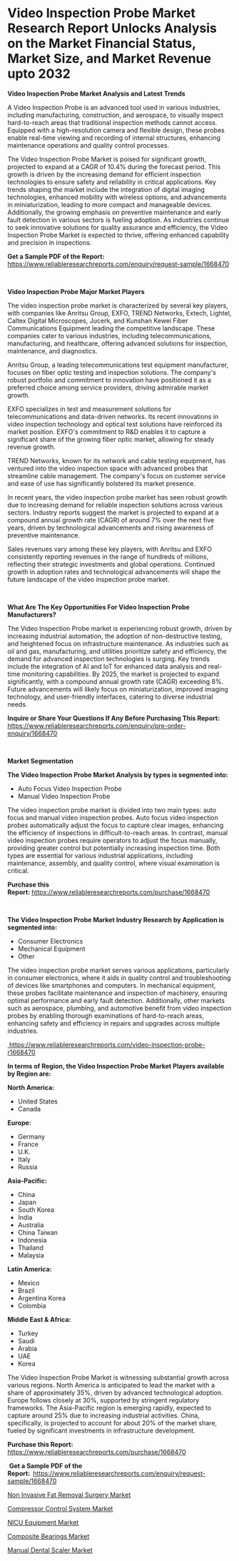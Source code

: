 <p><h1>Video Inspection Probe Market Research Report Unlocks Analysis on the Market Financial Status, Market Size, and Market Revenue upto 2032</h1></p><p><strong>Video Inspection Probe Market Analysis and Latest Trends</strong></p>
<p><p>A Video Inspection Probe is an advanced tool used in various industries, including manufacturing, construction, and aerospace, to visually inspect hard-to-reach areas that traditional inspection methods cannot access. Equipped with a high-resolution camera and flexible design, these probes enable real-time viewing and recording of internal structures, enhancing maintenance operations and quality control processes.</p><p>The Video Inspection Probe Market is poised for significant growth, projected to expand at a CAGR of 10.4% during the forecast period. This growth is driven by the increasing demand for efficient inspection technologies to ensure safety and reliability in critical applications. Key trends shaping the market include the integration of digital imaging technologies, enhanced mobility with wireless options, and advancements in miniaturization, leading to more compact and manageable devices. Additionally, the growing emphasis on preventive maintenance and early fault detection in various sectors is fueling adoption. As industries continue to seek innovative solutions for quality assurance and efficiency, the Video Inspection Probe Market is expected to thrive, offering enhanced capability and precision in inspections.</p></p>
<p><strong>Get a Sample PDF of the Report:&nbsp;</strong> <a href="https://www.reliableresearchreports.com/enquiry/request-sample/1668470?utm_campaign=2287&utm_medium=2&utm_source=Github&utm_content=ia&utm_term=10042025&utm_id=video-inspection-probe">https://www.reliableresearchreports.com/enquiry/request-sample/1668470</a></p>
<p>&nbsp;</p>
<p><strong>Video Inspection Probe Major Market Players</strong></p>
<p><p>The video inspection probe market is characterized by several key players, with companies like Anritsu Group, EXFO, TREND Networks, Extech, Lightel, Caltex Digital Microscopes, Jucerk, and Kunshan Kewei Fiber Communications Equipment leading the competitive landscape. These companies cater to various industries, including telecommunications, manufacturing, and healthcare, offering advanced solutions for inspection, maintenance, and diagnostics.</p><p>Anritsu Group, a leading telecommunications test equipment manufacturer, focuses on fiber optic testing and inspection solutions. The company's robust portfolio and commitment to innovation have positioned it as a preferred choice among service providers, driving admirable market growth.</p><p>EXFO specializes in test and measurement solutions for telecommunications and data-driven networks. Its recent innovations in video inspection technology and optical test solutions have reinforced its market position. EXFO's commitment to R&D enables it to capture a significant share of the growing fiber optic market, allowing for steady revenue growth.</p><p>TREND Networks, known for its network and cable testing equipment, has ventured into the video inspection space with advanced probes that streamline cable management. The company's focus on customer service and ease of use has significantly bolstered its market presence.</p><p>In recent years, the video inspection probe market has seen robust growth due to increasing demand for reliable inspection solutions across various sectors. Industry reports suggest the market is projected to expand at a compound annual growth rate (CAGR) of around 7% over the next five years, driven by technological advancements and rising awareness of preventive maintenance.</p><p>Sales revenues vary among these key players, with Anritsu and EXFO consistently reporting revenues in the range of hundreds of millions, reflecting their strategic investments and global operations. Continued growth in adoption rates and technological advancements will shape the future landscape of the video inspection probe market.</p></p>
<p>&nbsp;</p>
<p><strong>What Are The Key Opportunities For Video Inspection Probe Manufacturers?</strong></p>
<p><p>The Video Inspection Probe market is experiencing robust growth, driven by increasing industrial automation, the adoption of non-destructive testing, and heightened focus on infrastructure maintenance. As industries such as oil and gas, manufacturing, and utilities prioritize safety and efficiency, the demand for advanced inspection technologies is surging. Key trends include the integration of AI and IoT for enhanced data analysis and real-time monitoring capabilities. By 2025, the market is projected to expand significantly, with a compound annual growth rate (CAGR) exceeding 8%. Future advancements will likely focus on miniaturization, improved imaging technology, and user-friendly interfaces, catering to diverse industrial needs.</p></p>
<p><strong>Inquire or Share Your Questions If Any Before Purchasing This Report:</strong> <a href="https://www.reliableresearchreports.com/enquiry/pre-order-enquiry/1668470?utm_campaign=2287&utm_medium=2&utm_source=Github&utm_content=ia&utm_term=10042025&utm_id=video-inspection-probe">https://www.reliableresearchreports.com/enquiry/pre-order-enquiry/1668470</a></p>
<p>&nbsp;</p>
<p><strong>Market Segmentation</strong></p>
<p><strong>The Video Inspection Probe Market Analysis by types is segmented into:</strong></p>
<p><ul><li>Auto Focus Video Inspection Probe</li><li>Manual Video Inspection Probe</li></ul></p>
<p><p>The video inspection probe market is divided into two main types: auto focus and manual video inspection probes. Auto focus video inspection probes automatically adjust the focus to capture clear images, enhancing the efficiency of inspections in difficult-to-reach areas. In contrast, manual video inspection probes require operators to adjust the focus manually, providing greater control but potentially increasing inspection time. Both types are essential for various industrial applications, including maintenance, assembly, and quality control, where visual examination is critical.</p></p>
<p><strong>Purchase this Report:&nbsp;</strong><a href="https://www.reliableresearchreports.com/purchase/1668470?utm_campaign=2287&utm_medium=2&utm_source=Github&utm_content=ia&utm_term=10042025&utm_id=video-inspection-probe">https://www.reliableresearchreports.com/purchase/1668470</a></p>
<p>&nbsp;</p>
<p><strong>The Video Inspection Probe Market Industry Research by Application is segmented into:</strong></p>
<p><ul><li>Consumer Electronics</li><li>Mechanical Equipment</li><li>Other</li></ul></p>
<p><p>The video inspection probe market serves various applications, particularly in consumer electronics, where it aids in quality control and troubleshooting of devices like smartphones and computers. In mechanical equipment, these probes facilitate maintenance and inspection of machinery, ensuring optimal performance and early fault detection. Additionally, other markets such as aerospace, plumbing, and automotive benefit from video inspection probes by enabling thorough examinations of hard-to-reach areas, enhancing safety and efficiency in repairs and upgrades across multiple industries.</p></p>
<p><a href="https://www.reliableresearchreports.com/video-inspection-probe-r1668470?utm_campaign=2287&utm_medium=2&utm_source=Github&utm_content=ia&utm_term=10042025&utm_id=video-inspection-probe">&nbsp;https://www.reliableresearchreports.com/video-inspection-probe-r1668470</a></p>
<p><strong>In terms of Region, the Video Inspection Probe Market Players available by Region are:</strong></p>
<p>
    <p> <strong> North America: </strong>
        <ul>
            <li>United States</li>
            <li>Canada</li>
        </ul>
        </p> 
    <p> <strong> Europe: </strong>
        <ul>
            <li>Germany</li>
            <li>France</li>
            <li>U.K.</li>
            <li>Italy</li>
            <li>Russia</li>
        </ul>
        </p> 
    <p> <strong> Asia-Pacific: </strong>
        <ul>
            <li>China</li>
            <li>Japan</li>
            <li>South Korea</li>
            <li>India</li>
            <li>Australia</li>
            <li>China Taiwan</li>
            <li>Indonesia</li>
            <li>Thailand</li>
            <li>Malaysia</li>
        </ul>
        </p> 
    <p> <strong> Latin America: </strong>
        <ul>
            <li>Mexico</li>
            <li>Brazil</li>
            <li>Argentina Korea</li>
            <li>Colombia</li>
        </ul>
        </p> 
    <p> <strong> Middle East & Africa: </strong>
        <ul>
            <li>Turkey</li>
            <li>Saudi</li>
            <li>Arabia</li>
            <li>UAE</li>
            <li>Korea</li>
        </ul>
    </p>
    </p>
<p><p>The Video Inspection Probe Market is witnessing substantial growth across various regions. North America is anticipated to lead the market with a share of approximately 35%, driven by advanced technological adoption. Europe follows closely at 30%, supported by stringent regulatory frameworks. The Asia-Pacific region is emerging rapidly, expected to capture around 25% due to increasing industrial activities. China, specifically, is projected to account for about 20% of the market share, fueled by significant investments in infrastructure development.</p></p>
<p><strong>Purchase this Report: </strong><a href="https://www.reliableresearchreports.com/purchase/1668470?utm_campaign=2287&utm_medium=2&utm_source=Github&utm_content=ia&utm_term=10042025&utm_id=video-inspection-probe">https://www.reliableresearchreports.com/purchase/1668470</a></p>
<p>&nbsp;<strong>Get a Sample PDF of the Report:&nbsp;&nbsp;</strong><a href="https://www.reliableresearchreports.com/enquiry/request-sample/1668470?utm_campaign=2287&utm_medium=2&utm_source=Github&utm_content=ia&utm_term=10042025&utm_id=video-inspection-probe">https://www.reliableresearchreports.com/enquiry/request-sample/1668470</a></p>
<p><strong></strong></p>
<p><p><a href="https://www.linkedin.com/pulse/non-invasive-fat-removal-surgery-market-size-2025-2032-fgk1f?utm_campaign=2287&utm_medium=2&utm_source=Github&utm_content=ia&utm_term=10042025&utm_id=video-inspection-probe">Non Invasive Fat Removal Surgery Market</a></p><p><a href="https://github.com/BrandonBrown3773/Market-Research-Report-List-1/blob/main/compressor-control-system-market.md?utm_campaign=2287&utm_medium=2&utm_source=Github&utm_content=ia&utm_term=10042025&utm_id=video-inspection-probe">Compressor Control System Market</a></p><p><a href="https://www.linkedin.com/pulse/in-depth-analysis-nicu-equipment-market-dynamics-key-trends-cri3f?utm_campaign=2287&utm_medium=2&utm_source=Github&utm_content=ia&utm_term=10042025&utm_id=video-inspection-probe">NICU Equipment Market</a></p><p><a href="https://github.com/sleeprudantf/Market-Research-Report-List-1/blob/main/composite-bearings-market.md?utm_campaign=2287&utm_medium=2&utm_source=Github&utm_content=ia&utm_term=10042025&utm_id=video-inspection-probe">Composite Bearings Market</a></p><p><a href="https://www.linkedin.com/pulse/anticipated-cagr-112-manual-dental-scaler-market-analysis-q2gvf?utm_campaign=2287&utm_medium=2&utm_source=Github&utm_content=ia&utm_term=10042025&utm_id=video-inspection-probe">Manual Dental Scaler Market</a></p></p>